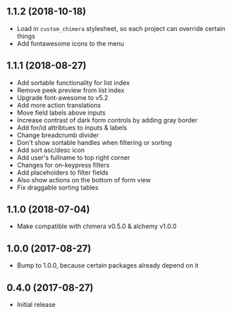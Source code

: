 ## 1.1.2 (2018-10-18)

* Load in `custom_chimera` stylesheet, so each project can override certain things
* Add fontawesome icons to the menu

## 1.1.1 (2018-08-27)

* Add sortable functionality for list index
* Remove peek preview from list index
* Upgrade font-awesome to v5.2
* Add more action translations
* Move field labels above inputs
* Increase contrast of dark form controls by adding gray border
* Add for/id attribtues to inputs & labels
* Change breadcrumb divider
* Don't show sortable handles when filtering or sorting
* Add sort asc/desc icon
* Add user's fullname to top right corner
* Changes for on-keypress filters
* Add placeholders to filter fields
* Also show actions on the bottom of form view
* Fix draggable sorting tables

## 1.1.0 (2018-07-04)

* Make compatible with chimera v0.5.0 & alchemy v1.0.0

## 1.0.0 (2017-08-27)

* Bump to 1.0.0, because certain packages already depend on it

## 0.4.0 (2017-08-27)

* Initial release
